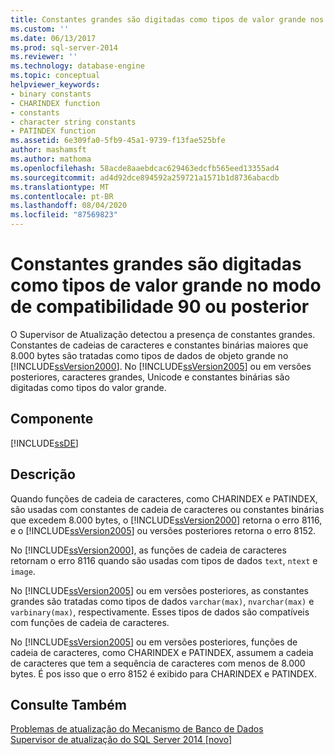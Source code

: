 ```yaml
---
title: Constantes grandes são digitadas como tipos de valor grande nos modos de compatibilidade 90 ou posteriores | Microsoft Docs
ms.custom: ''
ms.date: 06/13/2017
ms.prod: sql-server-2014
ms.reviewer: ''
ms.technology: database-engine
ms.topic: conceptual
helpviewer_keywords:
- binary constants
- CHARINDEX function
- constants
- character string constants
- PATINDEX function
ms.assetid: 6e309fa0-5fb9-45a1-9739-f13fae525bfe
author: mashamsft
ms.author: mathoma
ms.openlocfilehash: 58acde8aaebdcac629463edcfb565eed13355ad4
ms.sourcegitcommit: ad4d92dce894592a259721a1571b1d8736abacdb
ms.translationtype: MT
ms.contentlocale: pt-BR
ms.lasthandoff: 08/04/2020
ms.locfileid: "87569823"
---
```

# <a name="large-constants-are-typed-as-large-value-types-in-90-or-later-compatibility-modes"></a>Constantes grandes são digitadas como tipos de valor grande no modo de compatibilidade 90 ou posterior
  O Supervisor de Atualização detectou a presença de constantes grandes. Constantes de cadeias de caracteres e constantes binárias maiores que 8.000 bytes são tratadas como tipos de dados de objeto grande no [!INCLUDE[ssVersion2000](../../includes/ssversion2000-md.md)]. No [!INCLUDE[ssVersion2005](../../includes/ssversion2005-md.md)] ou em versões posteriores, caracteres grandes, Unicode e constantes binárias são digitadas como tipos do valor grande.  
  
## <a name="component"></a>Componente  
 [!INCLUDE[ssDE](../../includes/ssde-md.md)]  
  
## <a name="description"></a>Descrição  
 Quando funções de cadeia de caracteres, como CHARINDEX e PATINDEX, são usadas com constantes de cadeia de caracteres ou constantes binárias que excedem 8.000 bytes, o [!INCLUDE[ssVersion2000](../../includes/ssversion2000-md.md)] retorna o erro 8116, e o [!INCLUDE[ssVersion2005](../../includes/ssversion2005-md.md)] ou versões posteriores retorna o erro 8152.  
  
 No [!INCLUDE[ssVersion2000](../../includes/ssversion2000-md.md)], as funções de cadeia de caracteres retornam o erro 8116 quando são usadas com tipos de dados `text`, `ntext` e `image`.  
  
 No [!INCLUDE[ssVersion2005](../../includes/ssversion2005-md.md)] ou em versões posteriores, as constantes grandes são tratadas como tipos de dados `varchar(max)`, `nvarchar(max)` e `varbinary(max)`, respectivamente. Esses tipos de dados são compatíveis com funções de cadeia de caracteres.  
  
 No [!INCLUDE[ssVersion2005](../../includes/ssversion2005-md.md)] ou em versões posteriores, funções de cadeia de caracteres, como CHARINDEX e PATINDEX, assumem a cadeia de caracteres que tem a sequência de caracteres com menos de 8.000 bytes. É pos isso que o erro 8152 é exibido para CHARINDEX e PATINDEX.  
  
## <a name="see-also"></a>Consulte Também  
 [Problemas de atualização do Mecanismo de Banco de Dados](../../../2014/sql-server/install/database-engine-upgrade-issues.md)   
 [Supervisor de atualização do SQL Server 2014 &#91;novo&#93;](sql-server-2014-upgrade-advisor.md)  
  
  
